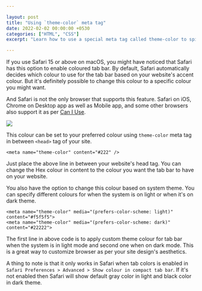 ```yaml
---

layout: post
title: "Using `theme-color` meta tag"
date: 2022-02-02 00:00:00 +0530
categories: ["HTML", "CSS"]
excerpt: "Learn how to use a special meta tag called theme-color to spice up your website's accent in Safari, Chrome and some other browsers."

---
```


If you use Safari 15 or above on macOS, 
you might have noticed that Safari has this option
to enable coloured tab bar. By default,
Safari automatically decides which colour to use
for the tab bar based on your website's
accent colour. But it's definitely possible 
to change this colour to a specific colour
you might want.

And Safari is not the only browser that supports
this feature. Safari on iOS, Chrome on Desktop app as well as
Mobile app, and some other browsers also support it 
as per [Can I Use](https://caniuse.com/meta-theme-color).

![](/images/posts/safari-tab-bar.png)

This colour can be set to your preferred colour using `theme-color` 
meta tag in between `<head>` tag of your site. 

```
<meta name="theme-color" content="#222" />
```

Just place the above line in between your website's head tag.
You can change the Hex colour in content to the colour
you want the tab bar to have on your website.

You also have the option to change this colour based on
system theme. You can specify different colours
for when the system is on light or when it's on dark theme.


```
<meta name="theme-color" media="(prefers-color-scheme: light)" content="#f5f5f5">
<meta name="theme-color" media="(prefers-color-scheme: dark)" content="#22222">
```

The first line in above code is to apply custom theme colour 
for tab bar when the system is in light mode and second one when on
dark mode. This is a great way to customize browser 
as per your site design's aesthetics.

A thing to note is that it only works in Safari when tab colors
is enabled in `Safari Preferences > Advanced > Show colour in compact tab bar`. 
If it's not enabled then Safari will show default gray color in light and black color in dark theme.